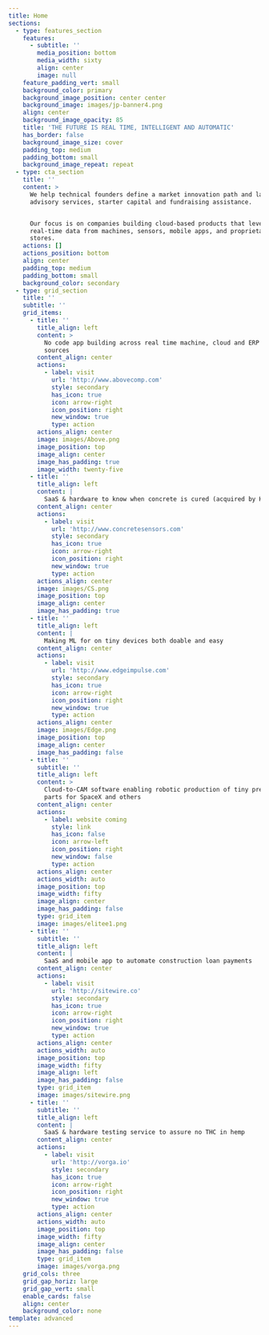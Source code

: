 ```yaml
---
title: Home
sections:
  - type: features_section
    features:
      - subtitle: ''
        media_position: bottom
        media_width: sixty
        align: center
        image: null
    feature_padding_vert: small
    background_color: primary
    background_image_position: center center
    background_image: images/jp-banner4.png
    align: center
    background_image_opacity: 85
    title: 'THE FUTURE IS REAL TIME, INTELLIGENT AND AUTOMATIC'
    has_border: false
    background_image_size: cover
    padding_top: medium
    padding_bottom: small
    background_image_repeat: repeat
  - type: cta_section
    title: ''
    content: >
      We help technical founders define a market innovation path and launch with
      advisory services, starter capital and fundraising assistance.


      Our focus is on companies building cloud-based products that leverage
      real-time data from machines, sensors, mobile apps, and proprietary data
      stores.
    actions: []
    actions_position: bottom
    align: center
    padding_top: medium
    padding_bottom: small
    background_color: secondary
  - type: grid_section
    title: ''
    subtitle: ''
    grid_items:
      - title: ''
        title_align: left
        content: >
          No code app building across real time machine, cloud and ERP data
          sources
        content_align: center
        actions:
          - label: visit
            url: 'http://www.abovecomp.com'
            style: secondary
            has_icon: true
            icon: arrow-right
            icon_position: right
            new_window: true
            type: action
        actions_align: center
        image: images/Above.png
        image_position: top
        image_align: center
        image_has_padding: true
        image_width: twenty-five
      - title: ''
        title_align: left
        content: |
          SaaS & hardware to know when concrete is cured (acquired by HILTI)
        content_align: center
        actions:
          - label: visit
            url: 'http://www.concretesensors.com'
            style: secondary
            has_icon: true
            icon: arrow-right
            icon_position: right
            new_window: true
            type: action
        actions_align: center
        image: images/CS.png
        image_position: top
        image_align: center
        image_has_padding: true
      - title: ''
        title_align: left
        content: |
          Making ML for on tiny devices both doable and easy
        content_align: center
        actions:
          - label: visit
            url: 'http://www.edgeimpulse.com'
            style: secondary
            has_icon: true
            icon: arrow-right
            icon_position: right
            new_window: true
            type: action
        actions_align: center
        image: images/Edge.png
        image_position: top
        image_align: center
        image_has_padding: false
      - title: ''
        subtitle: ''
        title_align: left
        content: >
          Cloud-to-CAM software enabling robotic production of tiny precision
          parts for SpaceX and others
        content_align: center
        actions:
          - label: website coming
            style: link
            has_icon: false
            icon: arrow-left
            icon_position: right
            new_window: false
            type: action
        actions_align: center
        actions_width: auto
        image_position: top
        image_width: fifty
        image_align: center
        image_has_padding: false
        type: grid_item
        image: images/elitee1.png
      - title: ''
        subtitle: ''
        title_align: left
        content: |
          SaaS and mobile app to automate construction loan payments
        content_align: center
        actions:
          - label: visit
            url: 'http://sitewire.co'
            style: secondary
            has_icon: true
            icon: arrow-right
            icon_position: right
            new_window: true
            type: action
        actions_align: center
        actions_width: auto
        image_position: top
        image_width: fifty
        image_align: left
        image_has_padding: false
        type: grid_item
        image: images/sitewire.png
      - title: ''
        subtitle: ''
        title_align: left
        content: |
          SaaS & hardware testing service to assure no THC in hemp
        content_align: center
        actions:
          - label: visit
            url: 'http://vorga.io'
            style: secondary
            has_icon: true
            icon: arrow-right
            icon_position: right
            new_window: true
            type: action
        actions_align: center
        actions_width: auto
        image_position: top
        image_width: fifty
        image_align: center
        image_has_padding: false
        type: grid_item
        image: images/vorga.png
    grid_cols: three
    grid_gap_horiz: large
    grid_gap_vert: small
    enable_cards: false
    align: center
    background_color: none
template: advanced
---
```


